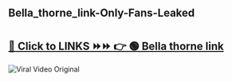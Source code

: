 
 ## Bella_thorne_link-Only-Fans-Leaked

# <h2><a href="https://clipsfans.com/Bella_thorne_link&ref=git">🔗 Click to LINKS ⏩⏩ 👉 🟢 Bella thorne link </a></h2>

<a href="https://clipsfans.com/Bella_thorne_link&ref=git" rel="nofollow" data-target="animated-image.originalLink"><img src="https://i.ibb.co.com/xMMVF88/686577567.gif" alt="Viral Video Original" style="max-width: 100%; display: inline-block;" data-target="animated-image.originalImage"></a>
